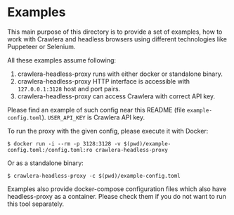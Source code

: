 # Examples

This main purpose of this directory is to provide a set of examples, how
to work with Crawlera and headless browsers using different technologies
like Puppeteer or Selenium.

All these examples assume following:

1. crawlera-headless-proxy runs with either docker or standalone binary.
2. crawlera-headless-proxy HTTP interface is accessible with `127.0.0.1:3128`
   host and port pairs.
3. crawlera-headless-proxy can access Crawlera with correct API key.

Please find an example of such config near this README (file
`example-config.toml`). `USER_API_KEY` is Crawlera API key.

To run the proxy with the given config, please execute it with Docker:

```console
$ docker run -i --rm -p 3128:3128 -v $(pwd)/example-config.toml:/config.toml:ro crawlera-headless-proxy
```

Or as a standalone binary:

```console
$ crawlera-headless-proxy -c $(pwd)/example-config.toml
```

Examples also provide docker-compose configuration files which also have
headless-proxy as a container. Please check them if you do not want to
run this tool separately.

